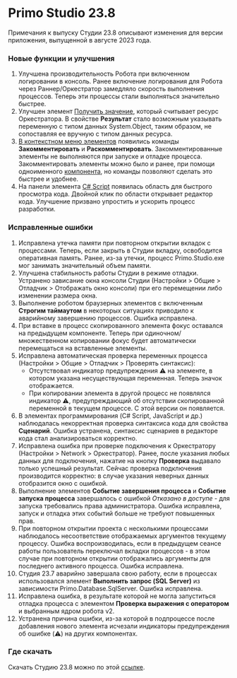 # Primo Studio 23.8
Примечания к выпуску Студии 23.8 описывают изменения для версии приложения, выпущенной в августе 2023 года.

### Новые функции и улучшения

1. Улучшена производительность Робота при включенном логировании в консоль. Ранее включение логирования для Робота через Раннер/Оркестратор замедляло скорость выполнения процессов. Теперь эти процессы стали выполняться значительно быстрее.
1. Улучшен элемент [Получить значение](https://docs.primo-rpa.ru/primo-rpa/g_elements/el_basic/els_orch/els_assets/el_orch_getvalue), который считывает ресурс Оркестратора. В свойстве **Результат** стало возможным указывать переменную с типом данных System.Object, таким образом, не сопоставляя ее вручную с типом данных ресурса. 
1. [В контекстном меню элементов](https://docs.primo-rpa.ru/primo-rpa/primo-studio/process/elements#kontekstnoe-menyu) появились команды **Закомментировать** и **Раскомментировать**. Закомментированные элементы не выполняются при запуске и отладке процесса. Закомментировать элементы можно было и ранее, при помощи одноименного [компонента](https://docs.primo-rpa.ru/primo-rpa/g_elements/el_basic/els_logic/el_logic_commentout), но команды позволяют сделать это быстрее и удобнее.
1. На панели элемента [C# Script](https://docs.primo-rpa.ru/primo-rpa/g_elements/el_basic/els_prog/el_prog_cs) появилась область для быстрого просмотра кода. Двойной клик по области открывает редактор кода. Улучшение призвано упростить и ускорить процесс разработки.

### Исправленные ошибки

1. Исправлена утечка памяти при повторном открытии вкладок с процессами. Теперь, если закрыть в Студии вкладку, освободится оперативная память. Ранее, из-за утечки, процесс Primo.Studio.exe мог занимать значительный объем памяти. 
1. Улучшена стабильность работы Студии в режиме отладки. Устранено зависание окна консоли Студии (Настройки > Общие > Отладчик > Отображать окно консоли) при его перемещении либо изменении размера окна. 
1. Выполнение роботом браузерных элементов с включенным **Строгим таймаутом** в некоторых ситуациях приводило к аварийному завершению процессов. Ошибка исправлена.
1. При вставке в процесс скопированного элемента фокус оставался на предыдущем компоненте. Теперь при одиночном/множественном копировании фокус будет автоматически перемещаться на вставленные элементы.
1. Исправлена автоматическая проверка переменных процесса (Настройки > Общие > Отладчик > Проверять синтаксис):
   * Отсутствовал индикатор предупреждения ⚠️ на элементе, в котором указана несуществующая переменная. Теперь значок отображается.
   * При копировании элемента в другой процесс не появлялся индикатор ⚠️, предупреждающий об отсутствии скопированной переменной в текущем процессе. С этой версии он появляется.
1. В элементах программирования (C# Script, JavaScript и др.) наблюдалась некорректная проверка синтаксиса кода для свойства **Сценарий**. Ошибка устранена, синтаксис сценариев в редакторе кода стал анализироваться корректно.
1. Исправлена ошибка при проверке подключения к Оркестратору (Настройки > Network > Оркестратор). Ранее, после указания любых данных для подключения, нажатие на кнопку **Проверка** выдавало только успешный результат. Сейчас проверка подключения производится корректно: в случае указания неверных данных отобразится окно с ошибкой.
1. Выполнение элементов **Событие завершения процесса** и **Событие запуска процесса** завершалось с ошибкой *Отказано в доступе* - для запуска требовались права администратора. Ошибка исправлена, запуск и отладка этих событий больше не требуют повышенных прав. 
1. При повторном открытии проекта с несколькими процессами наблюдалось несоответствие отображаемых аргументов текущему процессу. Ошибка воспроизводилась, если в предыдущем сеансе работы пользователь переключал вкладки процессов - в этом случае при повторном открытии отображались аргументы для последнего активного процесса. Ошибка исправлена.
1. Студия 23.7 аварийно завершала свою работу, если в процессах использовался элемент **Выполнить запрос (SQL Server)** из зависимости Primo.Database.SqlServer. Ошибка исправлена.
1. Исправлена ошибка, в результате которой не могла запуститься отладка процесса с элементом **Проверка выражения с оператором** и выбранным ядром робота v2.
1. Устранена причина ошибки, из-за которой в подпроцессе после добавления нового элемента исчезали индикаторы предупреждения об ошибке (⚠️) на других компонентах.

### Где скачать 
Скачать Студию 23.8 можно по этой [ссылке](https://disk.primo-rpa.ru/index.php/s/primo). 
















